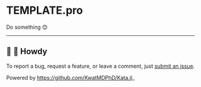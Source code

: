 # TEMPLATE.pro

Do something :blush:

---

## :wave: :cowboy_hat_face: Howdy

To report a bug, request a feature, or leave a comment, just [submit an issue](https://github.com/GIT_USER_NAME/TEMPLATE.pro/issues/new/choose).

Powered by https://github.com/KwatMDPhD/Kata.jl_
